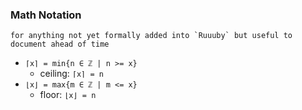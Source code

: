 

### Math Notation

```for anything not yet formally added into `Ruuuby` but useful to document ahead of time```

 - `⌈x⌉ = min{n ∈ ℤ | n >= x}`
   - ceiling: `⌈x⌉ = n`
 - `⌊x⌋ = max{m ∈ ℤ | m <= x}`
   - floor: `⌊x⌋ = n`
